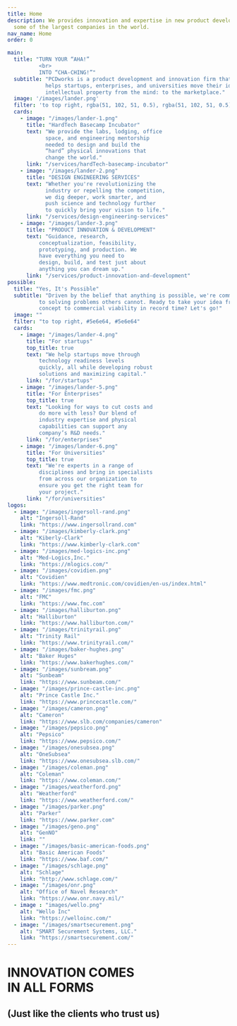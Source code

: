 ```yaml
---
title: Home
description: We provides innovation and expertise in new product development to
  some of the largest companies in the world.
nav_name: Home
order: 0

main:
  title: "TURN YOUR “AHA!”
          <br>
          INTO “CHA-CHING!”"
  subtitle: "PCDworks is a product development and innovation firm that
            helps startups, enterprises, and universities move their ideas and
            intellectual property from the mind: to the marketplace."
  image: '/images/lander.png'
  filter: 'to top right, rgba(51, 102, 51, 0.5), rgba(51, 102, 51, 0.5)'
  cards:
    - image: "/images/lander-1.png"
      title: "HardTech Basecamp Incubator"
      text: "We provide the labs, lodging, office
            space, and engineering mentorship
            needed to design and build the
            “hard” physical innovations that
            change the world."
      link: "/services/hardTech-basecamp-incubator"
    - image: "/images/lander-2.png"
      title: "DESIGN ENGINEERING SERVICES"
      text: "Whether you're revolutionizing the
            industry or repelling the competition,
            we dig deeper, work smarter, and
            push science and technology further
            to quickly bring your vision to life."
      link: "/services/design-engineering-services"
    - image: "/images/lander-3.png"
      title: "PRODUCT INNOVATION & DEVELOPMENT"
      text: "Guidance, research,
          conceptualization, feasibility,
          prototyping, and production. We
          have everything you need to
          design, build, and test just about
          anything you can dream up."
      link: "/services/product-innovation-and-development"
possible:
  title: "Yes, It's Possible"
  subtitle: "Driven by the belief that anything is possible, we're committed
          to solving problems others cannot. Ready to take your idea from
          concept to commercial viability in record time? Let's go!"
  image: ""
  filter: "to top right, #5e6e64, #5e6e64"
  cards:
    - image: "/images/lander-4.png"
      title: "For startups"
      top_title: true
      text: "We help startups move through
          technology readiness levels
          quickly, all while developing robust
          solutions and maximizing capital."
      link: "/for/startups"
    - image: "/images/lander-5.png"
      title: "For Enterprises"
      top_title: true
      text: "Looking for ways to cut costs and
          do more with less? Our blend of
          industry expertise and physical
          capabilities can support any
          company’s R&D needs."
      link: "/for/enterprises"
    - image: "/images/lander-6.png"
      title: "For Universities"
      top_title: true
      text: "We're experts in a range of
          disciplines and bring in specialists
          from across our organization to
          ensure you get the right team for
          your project."
      link: "/for/universities"
logos:
  - image: "/images/ingersoll-rand.png"
    alt: "Ingersoll-Rand"
    link: "https://www.ingersollrand.com"
  - image: "/images/kimberly-clark.png"
    alt: "Kiberly-Clark"
    link: "https://www.kimberly-clark.com"
  - image: "/images/med-logics-inc.png"
    alt: "Med-Logics,Inc."
    link: "https://mlogics.com/"
  - image: "/images/covidien.png"
    alt: "Covidien"
    link: "https://www.medtronic.com/covidien/en-us/index.html"
  - image: "/images/fmc.png"
    alt: "FMC"
    link: "https://www.fmc.com"
  - image: "/images/halliburton.png"
    alt: "Halliburton"
    link: "https://www.halliburton.com/"
  - image: "/images/trinityrail.png"
    alt: "Trinity Rail"
    link: "https://www.trinityrail.com/"
  - image: "/images/baker-hughes.png"
    alt: "Baker Huges"
    link: "https://www.bakerhughes.com/"
  - image: "/images/sunbream.png"
    alt: "Sunbeam"
    link: "https://www.sunbeam.com/"
  - image: "/images/prince-castle-inc.png"
    alt: "Prince Castle Inc."
    link: "https://www.princecastle.com/"
  - image: "/images/cameron.png"
    alt: "Cameron"
    link: "https://www.slb.com/companies/cameron"
  - image: "/images/pepsico.png"
    alt: "Pepsico"
    link: "https://www.pepsico.com/"
  - image: "/images/onesubsea.png"
    alt: "OneSubsea"
    link: "https://www.onesubsea.slb.com/"
  - image: "/images/coleman.png"
    alt: "Coleman"
    link: "https://www.coleman.com/"
  - image: "/images/weatherford.png"
    alt: "Weatherford"
    link: "https://www.weatherford.com/"
  - image: "/images/parker.png"
    alt: "Parker"
    link: "https://www.parker.com"
  - image: "/images/geno.png"
    alt: "GenNO"
    link: ""
  - image: "/images/basic-american-foods.png"
    alt: "Basic American Foods"
    link: "https://www.baf.com/"
  - image: "/images/schlage.png"
    alt: "Schlage"
    link: "http://www.schlage.com/"
  - image: "/images/onr.png"
    alt: "Office of Navel Research"
    link: "https://www.onr.navy.mil/"
  - image : "images/wello.png"
    alt: "Wello Inc"
    link: "https://welloinc.com/"
  - image: "/images/smartsecurement.png"
    alt: "SMART Securement Systems, LLC."
    link: "https://smartsecurement.com/"
---
```


<lander :content="main">
</lander>

<lander :content="possible">
</lander>

<clients :logos="logos">

# INNOVATION COMES<br/>IN ALL FORMS
## (Just like the clients who trust us)

</clients>